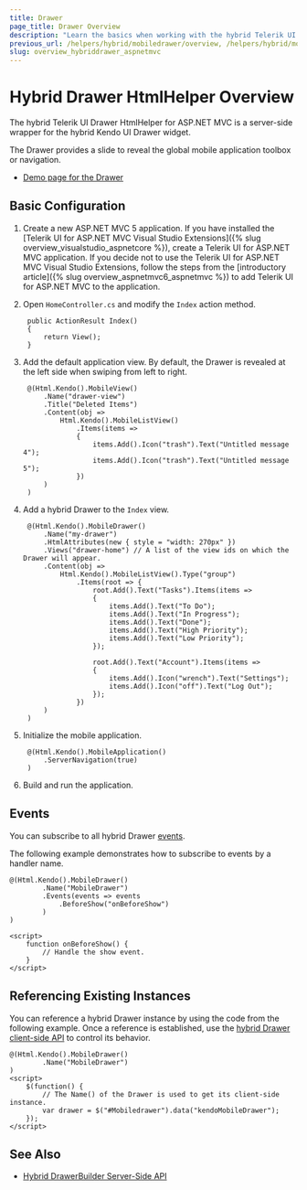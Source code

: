```yaml
---
title: Drawer
page_title: Drawer Overview
description: "Learn the basics when working with the hybrid Telerik UI Drawer HtmlHelper for ASP.NET MVC."
previous_url: /helpers/hybrid/mobiledrawer/overview, /helpers/hybrid/mobiledrawer
slug: overview_hybriddrawer_aspnetmvc
---
```


# Hybrid Drawer HtmlHelper Overview

The hybrid Telerik UI Drawer HtmlHelper for ASP.NET MVC is a server-side wrapper for the hybrid Kendo UI Drawer widget.

The Drawer provides a slide to reveal the global mobile application toolbox or navigation.

* [Demo page for the Drawer](https://demos.telerik.com/kendo-ui/m/index#drawer/index)

## Basic Configuration

1. Create a new ASP.NET MVC 5 application. If you have installed the [Telerik UI for ASP.NET MVC Visual Studio Extensions]({% slug overview_visualstudio_aspnetcore %}), create a Telerik UI for ASP.NET MVC application. If you decide not to use the Telerik UI for ASP.NET MVC Visual Studio Extensions, follow the steps from the [introductory article]({% slug overview_aspnetmvc6_aspnetmvc %}) to add Telerik UI for ASP.NET MVC to the application.
1. Open `HomeController.cs` and modify the `Index` action method.

        public ActionResult Index()
        {
            return View();
        }

1. Add the default application view. By default, the Drawer is revealed at the left side when swiping from left to right.

        @(Html.Kendo().MobileView()
            .Name("drawer-view")
            .Title("Deleted Items")
            .Content(obj =>
                Html.Kendo().MobileListView()
                    .Items(items =>
                    {
                        items.Add().Icon("trash").Text("Untitled message 4");
                        items.Add().Icon("trash").Text("Untitled message 5");
                    })
            )
        )

1. Add a hybrid Drawer to the `Index` view.

        @(Html.Kendo().MobileDrawer()
            .Name("my-drawer")
            .HtmlAttributes(new { style = "width: 270px" })
            .Views("drawer-home") // A list of the view ids on which the Drawer will appear.
            .Content(obj =>
                Html.Kendo().MobileListView().Type("group")
                    .Items(root => {
                        root.Add().Text("Tasks").Items(items =>
                        {
                            items.Add().Text("To Do");
                            items.Add().Text("In Progress");
                            items.Add().Text("Done");
                            items.Add().Text("High Priority");
                            items.Add().Text("Low Priority");
                        });

                        root.Add().Text("Account").Items(items =>
                        {
                            items.Add().Icon("wrench").Text("Settings");
                            items.Add().Icon("off").Text("Log Out");
                        });
                    })
            )
        )

1. Initialize the mobile application.

        @(Html.Kendo().MobileApplication()
            .ServerNavigation(true)
        )

1. Build and run the application.

## Events

You can subscribe to all hybrid Drawer [events](https://docs.telerik.com/kendo-ui/api/javascript/mobile/ui/drawer#events).

The following example demonstrates how to subscribe to events by a handler name.

    @(Html.Kendo().MobileDrawer()
            .Name("MobileDrawer")
            .Events(events => events
                .BeforeShow("onBeforeShow")
            )
    )

    <script>
        function onBeforeShow() {
            // Handle the show event.
        }
    </script>

## Referencing Existing Instances

You can reference a hybrid Drawer instance by using the code from the following example. Once a reference is established, use the [hybrid Drawer client-side API](https://docs.telerik.com/kendo-ui/api/javascript/mobile/ui/drawer#methods) to control its behavior.

    @(Html.Kendo().MobileDrawer()
            .Name("MobileDrawer")
    )
    <script>
        $(function() {
            // The Name() of the Drawer is used to get its client-side instance.
            var drawer = $("#Mobiledrawer").data("kendoMobileDrawer");
        });
    </script>

## See Also

* [Hybrid DrawerBuilder Server-Side API](https://docs.telerik.com/aspnet-mvc/api/Kendo.Mvc.UI.Fluent/MobileDrawerBuilder)
